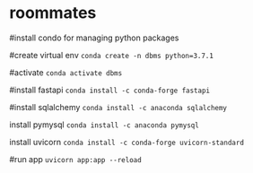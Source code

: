 # roommates

#install condo for managing python packages

#create virtual env
`conda create -n dbms python=3.7.1`

#activate
`conda activate dbms`

#install fastapi
`conda install -c conda-forge fastapi`

#install sqlalchemy
`conda install -c anaconda sqlalchemy`

install pymysql
`conda install -c anaconda pymysql`

install uvicorn
`conda install -c conda-forge uvicorn-standard`

#run app
`uvicorn app:app --reload`

